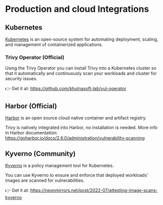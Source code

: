 # Production and cloud Integrations

## Kubernetes 

[Kubernetes](https://kubernetes.io/) is an open-source system for automating deployment, scaling, and management of containerized applications.

### Trivy Operator (Official)

Using the Trivy Operator you can install Trivy into a Kubernetes cluster so that it automatically and continuously scan your workloads and cluster for security issues.

👉 Get it at: <https://github.com/khulnasoft-lab/vul-operator>

## Harbor (Official)
[Harbor](https://goharbor.io/) is an open source cloud native container and artifact registry.

Trivy is natively integrated into Harbor, no installation is needed. More info in Harbor documentation: <https://goharbor.io/docs/2.6.0/administration/vulnerability-scanning>

## Kyverno (Community)
[Kyverno](https://kyverno.io/) is a policy management tool for Kubernetes.

You can use Kyverno to ensure and enforce that deployed workloads' images are scanned for vulnerabilities.

👉 Get it at: <https://neonmirrors.net/post/2022-07/attesting-image-scans-kyverno>
